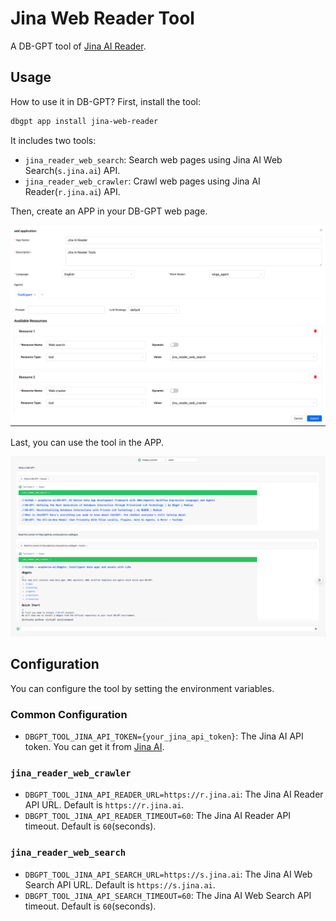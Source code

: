 # Jina Web Reader Tool

A DB-GPT tool of [Jina AI Reader](https://github.com/jina-ai/reader).

## Usage

How to use it in DB-GPT?  First, install the tool:

```bash
dbgpt app install jina-web-reader
```

It includes two tools:
- `jina_reader_web_search`: Search web pages using Jina AI Web Search(`s.jina.ai`) API.
- `jina_reader_web_crawler`: Crawl web pages using Jina AI Reader(`r.jina.ai`) API.


Then, create an APP in your DB-GPT web page.



![jina-web-reader-1.png](../../assets/img/resources/jina-web-reader-1.png)

Last, you can use the tool in the APP.

![jina-web-reader-2.png](../../assets/img/resources/jina-web-reader-2.png)


## Configuration

You can configure the tool by setting the environment variables.

### Common Configuration

- `DBGPT_TOOL_JINA_API_TOKEN={your_jina_api_token}`: The Jina AI API token. You can get it from [Jina AI](https://jina.ai/).

### `jina_reader_web_crawler`

- `DBGPT_TOOL_JINA_API_READER_URL=https://r.jina.ai`: The Jina AI Reader API URL. Default is `https://r.jina.ai`.
- `DBGPT_TOOL_JINA_API_READER_TIMEOUT=60`: The Jina AI Reader API timeout. Default is `60`(seconds).

### `jina_reader_web_search`

- `DBGPT_TOOL_JINA_API_SEARCH_URL=https://s.jina.ai`: The Jina AI Web Search API URL. Default is `https://s.jina.ai`.
- `DBGPT_TOOL_JINA_API_SEARCH_TIMEOUT=60`: The Jina AI Web Search API timeout. Default is `60`(seconds).